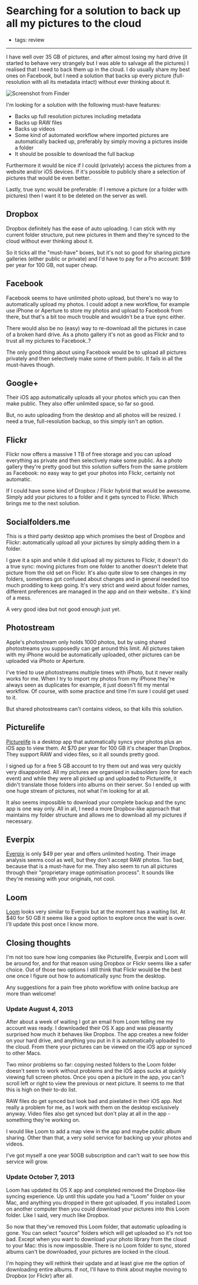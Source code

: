 # Searching for a solution to back up all my pictures to the cloud
- tags: review

---

I have well over 35 GB of pictures, and after almost losing my hard drive (it started to behave very strangely but I was able to salvage all the pictures) I realised that I need to back them up in the cloud. I do usually share my best ones on Facebook, but I need a solution that backs up every picture (full-resolution with all its metadata intact) without ever thinking about it.

![Screenshot from Finder](/articles/images/pictures-folder.png "Currently all my photos are simply stored in subfolders like this")

I'm looking for a solution with the following must-have features:

- Backs up full resolution pictures including metadata
- Backs up RAW files
- Backs up videos
- Some kind of automated workflow where imported pictures are automatically backed up, preferably by simply moving a pictures inside a folder
- It should be possible to download the full backup

Furthermore it would be nice if I could (privately) access the pictures from a website and/or iOS devices. If it's possible to publicly share a selection of pictures that would be even better.

Lastly, true sync would be preferable: if I remove a picture (or a folder with pictures) then I want it to be deleted on the server as well.

## Dropbox
Dropbox definitely has the ease of auto uploading. I can stick with my current folder structure, put new pictures in them and they're synced to the cloud without ever thinking about it.

So it ticks all the "must-have" boxes, but it's not so good for sharing picture galleries (either public or private) and I'd have to pay for a Pro account: $99 per year for 100 GB, not super cheap.

## Facebook
Facebook seems to have unlimited photo upload, but there's no way to automatically upload my photos. I could adopt a new workflow, for example use iPhone or Aperture to store my photos and upload to Facebook from there, but that's a bit too much trouble and wouldn't be a true sync either.

There would also be no (easy) way to re-download all the pictures in case of a broken hard drive. As a photo gallery it's not as good as Flickr and to trust all my pictures to Facebook..?

The only good thing about using Facebook would be to upload all pictures privately and then selectively make some of them public. It fails in all the must-haves though.

## Google+
Their iOS app automatically uploads all your photos which you can then make public. They also offer unlimited space, so far so good.

But, no auto uploading from the desktop and all photos will be resized. I need a true, full-resolution backup, so this simply isn't an option.

## Flickr
Flickr now offers a massive 1 TB of free storage and you can upload everything as private and then selectively make some public. As a photo gallery they're pretty good but this solution suffers from the same problem as Facebook: no easy way to get your photos into Flickr, certainly not automatic.

If I could have some kind of Dropbox / Flickr hybrid that would be awesome. Simply add your pictures to a folder and it gets synced to Flickr. Which brings me to the next solution.

## Socialfolders.me
This is a third party desktop app which promises the best of Dropbox and Flickr: automatically upload all your pictures by simply adding them in a folder.

I gave it a spin and while it did upload all my pictures to Flickr, it doesn't do a true sync: moving pictures from one folder to another doesn't delete that picture from the old set on Flickr. It's also quite slow to see changes in my folders, sometimes got confused about changes and in general needed too much prodding to keep going. It's very strict and weird about folder names, different preferences are managed in the app and on their website.. it's kind of a mess.

A very good idea but not good enough just yet.

## Photostream
Apple's photostream only holds 1000 photos, but by using shared photostreams you supposedly can get around this limit. All pictures taken with my iPhone would be automatically uploaded, other pictures can be uploaded via iPhoto or Aperture.

I've tried to use photostreams multiple times with iPhoto, but it never really works for me. When I try to import my photos from my iPhone they're always seen as duplicates for example, it just doesn't fit my mental workflow. Of course, with some practice and time I'm sure I could get used to it.

But shared photostreams can't contains videos, so that kills this solution.

## Picturelife
[Picturelife][] is a desktop app that automatically syncs your photos plus an iOS app to view them. At $70 per year for 100 GB it's cheaper than Dropbox. They support RAW and video files, so it all sounds pretty good.

I signed up for a free 5 GB account to try them out and was very quickly very disappointed. All my pictures are organised in subsolders (one for each event) and while they were all picked up and uploaded to Picturelife, it didn't translate those folders into albums on their server. So I ended up with one huge stream of pictures, not what I'm looking for at all.

It also seems impossible to download your complete backup and the sync app is one way only. All in all, I need a more Dropbox-like approach that maintains my folder structure and allows me to download all my pictures if necessary.

[Picturelife]: https://picturelife.com

## Everpix
[Everpix][] is only $49 per year and offers unlimited hosting. Their image analysis seems cool as well, but they don't accept RAW photos. Too bad, because that is a must-have for me. They also seem to run all pictures through their "proprietary image optimisation process". It sounds like they're messing with your originals, not cool.

[Everpix]: https://www.everpix.com

## Loom
[Loom][] looks very similar to Everpix but at the moment has a waiting list. At $40 for 50 GB it seems like a good option to explore once the wait is over. I'll update this post once I know more.

[Loom]: http://www.loom.com

## Closing thoughts
I'm not too sure how long companies like Picturelife, Everpix and Loom will be around for, and for that reason using Dropbox or Flickr seems like a safer choice. Out of those two options I still think that Flickr would be the best one once I figure out how to automatically sync from the desktop.

Any suggestions for a pain free photo workflow with online backup are more than welcome!

### Update August 4, 2013
After about a week of waiting I got an email from Loom telling me my account was ready. I downloaded their OS X app and was pleasantly surprised how much it behaves like Dropbox. The app creates a new folder on your hard drive, and anything you put in it is automatically uploaded to the cloud. From there your pictures can be viewed on the iOS app or synced to other Macs.

Two minor problems so far: copying nested folders to the Loom folder doesn't seem to work without problems and the iOS apps sucks at quickly viewing full screen photos. Once you open a picture in the app, you can't scroll left or right to view the previous or next picture. It seems to me that this is high on their to-do list.

RAW files do get synced but look bad and pixelated in their iOS app. Not really a problem for me, as I work with them on the desktop exclusively anyway. Video files also get synced but don't play at all in the app - something they're working on.

I would like Loom to add a map view in the app and maybe public album sharing. Other than that, a very solid service for backing up your photos and videos.

I've got myself a one year 50GB subscription and can't wait to see how this service will grow.

### Update October 7, 2013
Loom has updated its OS X app and completed removed the Dropbox-like syncing experience. Up until this update you had a "Loom" folder on your Mac, and anything you dropped in there got uploaded. If you installed Loom on another computer then you could download your pictures into this Loom folder. Like I said, very much like Dropbox.

So now that they've removed this Loom folder, that automatic uploading is gone. You can select "source" folders which will get uploaded so it's not too bad. Except when you want to download your photo library from the cloud to your Mac: this is now impossible. There is no Loom folder to sync, stored albums can't be downloaded, your pictures are locked in the cloud.

I'm hoping they will rethink their update and at least give me the option of downloading entire albums. If not, I'll have to think about maybe moving to Dropbox (or Flickr) after all.